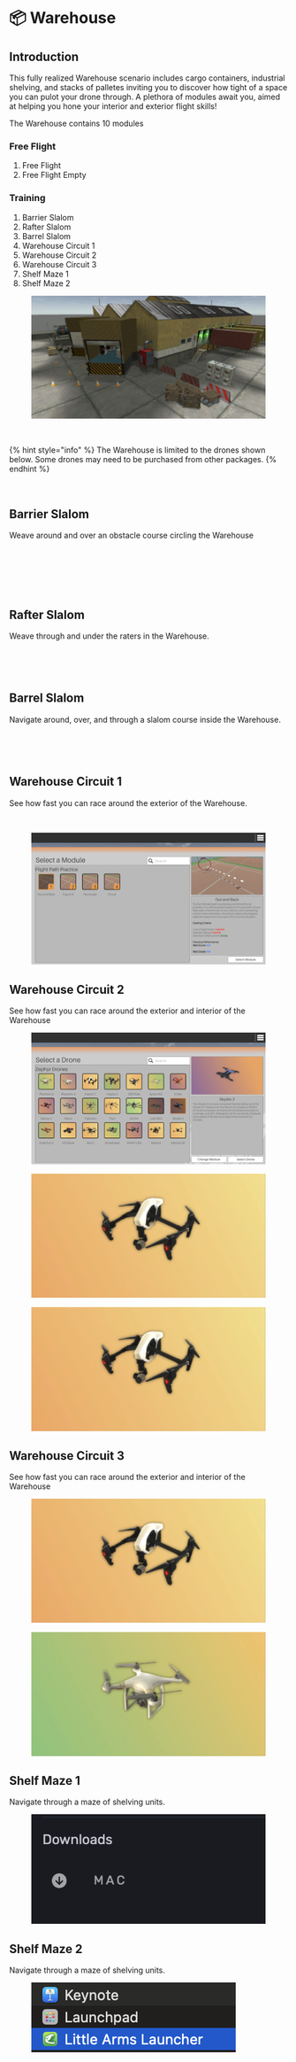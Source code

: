 # 📦 Warehouse

## Introduction

This fully realized Warehouse scenario includes cargo containers, industrial shelving, and stacks of palletes inviting you to discover how tight of a space you can pulot your drone through.  A plethora of modules await you, aimed at helping you hone your interior and exterior flight skills!

The Warehouse contains 10 modules

### Free Flight

1. Free Flight
2. Free Flight Empty

### Training

1. Barrier Slalom
2. Rafter Slalom
3. Barrel Slalom
4. Warehouse Circuit 1
5. Warehouse Circuit 2
6. Warehouse Circuit 3
7. Shelf Maze 1
8. Shelf Maze 2

<figure><img src="../../.gitbook/assets/image (63).png" alt=""><figcaption></figcaption></figure>

<figure><img src="../../.gitbook/assets/image (101).png" alt=""><figcaption></figcaption></figure>

{% hint style="info" %}
The Warehouse is limited to the drones shown below. Some drones may need to be purchased from other packages.
{% endhint %}

<figure><img src="../../.gitbook/assets/image (102).png" alt=""><figcaption></figcaption></figure>

## Barrier Slalom

Weave around and over an obstacle course circling the Warehouse

<figure><img src="../../.gitbook/assets/image (103).png" alt=""><figcaption></figcaption></figure>

<figure><img src="../../.gitbook/assets/image (105).png" alt=""><figcaption></figcaption></figure>

<figure><img src="../../.gitbook/assets/image (106).png" alt=""><figcaption></figcaption></figure>

## Rafter Slalom

Weave through and under the raters in the Warehouse.

<figure><img src="../../.gitbook/assets/image (107).png" alt=""><figcaption></figcaption></figure>

<figure><img src="../../.gitbook/assets/image (108).png" alt=""><figcaption></figcaption></figure>

## Barrel Slalom

Navigate around, over, and through a slalom course inside the Warehouse.

<figure><img src="../../.gitbook/assets/image (109).png" alt=""><figcaption></figcaption></figure>

<figure><img src="../../.gitbook/assets/image (110).png" alt=""><figcaption></figcaption></figure>

## Warehouse Circuit 1

See how fast you can race around the exterior of the Warehouse.

<figure><img src="../../.gitbook/assets/image (111).png" alt=""><figcaption></figcaption></figure>

<figure><img src="../../.gitbook/assets/image (18).png" alt=""><figcaption></figcaption></figure>

## Warehouse Circuit 2

See how fast you can race around the exterior and interior of the Warehouse

<figure><img src="../../.gitbook/assets/image (1) (1).png" alt=""><figcaption></figcaption></figure>

<figure><img src="../../.gitbook/assets/image (2) (1).png" alt=""><figcaption></figcaption></figure>

<figure><img src="../../.gitbook/assets/image (3) (1).png" alt=""><figcaption></figcaption></figure>

## Warehouse Circuit 3

See how fast you can race around the exterior and interior of the Warehouse

<figure><img src="../../.gitbook/assets/image (4) (1).png" alt=""><figcaption></figcaption></figure>

<figure><img src="../../.gitbook/assets/image (5) (1).png" alt=""><figcaption></figcaption></figure>

## Shelf Maze 1

Navigate through a maze of shelving units.

<figure><img src="../../.gitbook/assets/image (6) (1).png" alt=""><figcaption></figcaption></figure>

## Shelf Maze 2

Navigate through a maze of shelving units.

<figure><img src="../../.gitbook/assets/image (7) (1).png" alt=""><figcaption></figcaption></figure>
